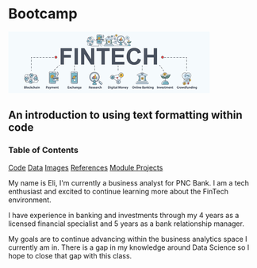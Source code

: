 <h1>Bootcamp</h1>

<img src="/images/fintechlogo.png">

<h2>An introduction to using text formatting within code</h2>
<h3>Table of Contents</h3>
<a href="/code/">Code</a>
<a href="/data/">Data</a>
<a href="/images/">Images</a>
<a href="/references/">References</a>
<a href="/module_projects/">Module Projects</a>

My name is Eli, I'm currently a business analyst for PNC Bank.  I am a tech enthusiast and excited to continue learning more about the FinTech environment.

I have experience in banking and investments through my 4 years as a licensed financial specialist and 5 years as a bank relationship manager.

My goals are to continue advancing within the business analytics space I currently am in.  There is a gap in my knowledge around Data Science so I hope to close that gap with this class.